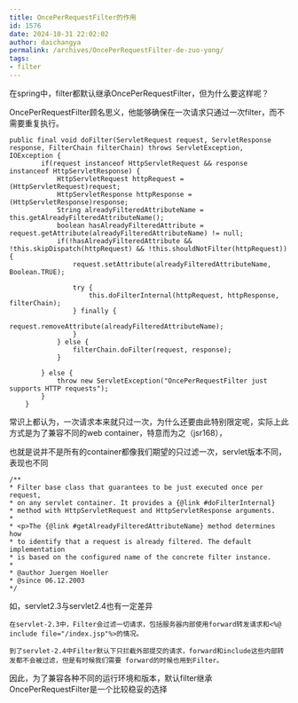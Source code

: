 ```yaml
---
title: OncePerRequestFilter的作用
id: 1576
date: 2024-10-31 22:02:02
author: daichangya
permalink: /archives/OncePerRequestFilter-de-zuo-yong/
tags:
- filter
---
```




在spring中，filter都默认继承OncePerRequestFilter，但为什么要这样呢？

OncePerRequestFilter顾名思义，他能够确保在一次请求只通过一次filter，而不需要重复执行。

```
public final void doFilter(ServletRequest request, ServletResponse response, FilterChain filterChain) throws ServletException, IOException {
        if(request instanceof HttpServletRequest && response instanceof HttpServletResponse) {
            HttpServletRequest httpRequest = (HttpServletRequest)request;
            HttpServletResponse httpResponse = (HttpServletResponse)response;
            String alreadyFilteredAttributeName = this.getAlreadyFilteredAttributeName();
            boolean hasAlreadyFilteredAttribute = request.getAttribute(alreadyFilteredAttributeName) != null;
            if(!hasAlreadyFilteredAttribute && !this.skipDispatch(httpRequest) && !this.shouldNotFilter(httpRequest)) {
                request.setAttribute(alreadyFilteredAttributeName, Boolean.TRUE);

                try {
                    this.doFilterInternal(httpRequest, httpResponse, filterChain);
                } finally {
                    request.removeAttribute(alreadyFilteredAttributeName);
                }
            } else {
                filterChain.doFilter(request, response);
            }

        } else {
            throw new ServletException("OncePerRequestFilter just supports HTTP requests");
        }
    }
```

常识上都认为，一次请求本来就只过一次，为什么还要由此特别限定呢，实际上此方式是为了兼容不同的web container，特意而为之（jsr168），

也就是说并不是所有的container都像我们期望的只过滤一次，servlet版本不同，表现也不同

```
/**
* Filter base class that guarantees to be just executed once per request,
* on any servlet container. It provides a {@link #doFilterInternal}
* method with HttpServletRequest and HttpServletResponse arguments.
*
* <p>The {@link #getAlreadyFilteredAttributeName} method determines how
* to identify that a request is already filtered. The default implementation
* is based on the configured name of the concrete filter instance.
*
* @author Juergen Hoeller
* @since 06.12.2003
*/
```

如，servlet2.3与servlet2.4也有一定差异 

```
在servlet-2.3中，Filter会过滤一切请求，包括服务器内部使用forward转发请求和<%@ include file="/index.jsp"%>的情况。

到了servlet-2.4中Filter默认下只拦截外部提交的请求，forward和include这些内部转发都不会被过滤，但是有时候我们需要 forward的时候也用到Filter。
```

因此，为了兼容各种不同的运行环境和版本，默认filter继承OncePerRequestFilter是一个比较稳妥的选择